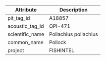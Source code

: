 | Attribute  | Description |
| ------------- | ------------- |
| pit_tag_id | A18857 |
| acoustic_tag_id | OPI-471 |
| scientific_name | Pollachius pollachius |
| common_name | Pollock |
| project | FISHINTEL |